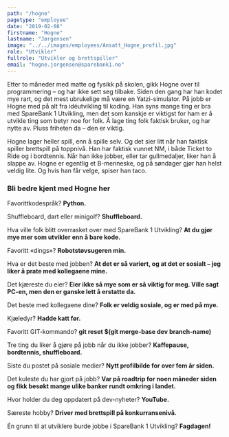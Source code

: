 ```yaml
---
path: "/hogne"
pagetype: "employee"
date: "2019-02-08"
firstname: "Hogne"
lastname: "Jørgensen"
image: "../../images/employees/Ansatt_Hogne_profil.jpg"
role: "Utvikler"
fullrole: "Utvikler og brettspiller"
email: "hogne.jorgensen@sparebank1.no"
---
```


Etter to måneder med matte og fysikk på skolen, gikk Hogne over til programmering – og har ikke sett seg tilbake. Siden den gang har han kodet mye rart, og det mest ubrukelige må være en Yatzi-simulator. På jobb er Hogne med på alt fra idéutvikling til koding. Han syns mange ting er bra med SpareBank 1 Utvikling, men det som kanskje er viktigst for ham er å utvikle ting som betyr noe for folk. Å lage ting folk faktisk bruker, og har nytte av. Pluss friheten da – den er viktig. 

Hogne lager heller spill, enn å spille selv. Og det sier litt når han faktisk spiller brettspill på toppnivå. Han har faktisk vunnet NM, i både Ticket to Ride og i bordtennis. Når han ikke jobber, eller tar gullmedaljer, liker han å slappe av. Hogne er egentlig et B-menneske, og på søndager gjør han helst veldig lite. Og hvis han får velge, spiser han taco. 

### Bli bedre kjent med Hogne her

<div class="info-content__questions">

Favorittkodespråk?
**Python.**

Shuffleboard, dart eller minigolf?
**Shuffleboard.**

Hva ville folk blitt overrasket over med SpareBank 1 Utvikling?
**At du gjør mye mer som utvikler enn å bare kode.**

Favoritt «dings»?
**Robotstøvsugeren min.**

Hva er det beste med jobben?
**At det er så variert, og at det er sosialt – jeg liker å prate med kollegaene mine.**

Det kjæreste du eier?
**Eier ikke så mye som er så viktig for meg. Ville sagt PC-en, men den er ganske lett å erstatte da.**

Det beste med kollegaene dine?
**Folk er veldig sosiale, og er med på mye.** 

Kjæledyr?
**Hadde katt før.**

Favoritt GIT-kommando?
**git reset $(git merge-base dev branch-name)**

Tre ting du liker å gjøre på jobb når du ikke jobber?
**Kaffepause, bordtennis, shuffleboard.**

Siste du postet på sosiale medier?
**Nytt profilbilde for over fem år siden.**

Det kuleste du har gjort på jobb?
**Var på roadtrip for noen måneder siden og fikk besøkt mange ulike banker rundt omkring i landet.**

Hvor holder du deg oppdatert på dev-nyheter?
**YouTube.**

Særeste hobby?
**Driver med brettspill på konkurransenivå.**

Én grunn til at utviklere burde jobbe i SpareBank 1 Utvikling?
**Fagdagen!**

</div>